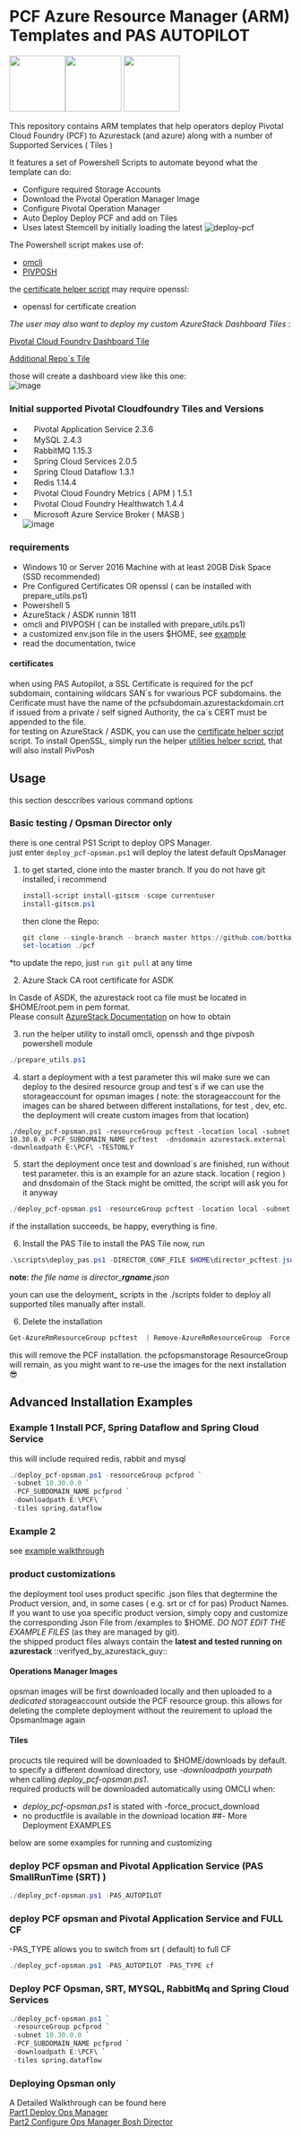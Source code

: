 # PCF Azure Resource Manager (ARM) Templates and PAS AUTOPILOT
<img src="https://docs.pivotal.io/images/PVLG-PivotalApplicationService-Symbol.png" height="100"><img src="https://upload.wikimedia.org/wikipedia/commons/thumb/f/f1/Heart_coraz%C3%B3n.svg/800px-Heart_coraz%C3%B3n.svg.png" height="100">
<img src="./images/azurestack.png" height="100">



This repository contains ARM templates that help operators deploy Pivotal Cloud Foundry (PCF) to Azurestack (and azure) along with a number of Supported Services ( Tiles )


It features a set of Powershell Scripts to automate beyond what the template can do:  

- Configure required Storage Accounts  
- Download the Pivotal Operation Manager Image  
- Configure Pivotal Operation Manager  
- Auto Deploy Deploy PCF and add on Tiles
- Uses latest Stemcell by initially loading the latest
![deploy-pcf](https://user-images.githubusercontent.com/8255007/51845629-2b0d7400-2318-11e9-96dd-d4e3c3ff64b3.gif)   

The Powershell script makes use of:

- [omcli](https://github.com/pivotal-cf/om)  
- [PIVPOSH](https://github.com/bottkars/PIVPosh)  

the [certificate helper script](/create_certs.ps1) may require openssl: 

- openssl for certificate creation

*The user may also want to deploy my custom AzureStack Dashboard Tiles* :   

[Pivotal Cloud Foundry Dashboard Tile](/docs/tile1.md)  

[Additional Repo´s Tile](/docs/tile2.md)

those will create a dashboard view like this one:  
![image](https://user-images.githubusercontent.com/8255007/51927715-7dbc5e00-23f4-11e9-8664-ec5df43eb19e.png)  

### Initial supported Pivotal Cloudfoundry Tiles and Versions
- <img src="https://dtb5pzswcit1e.cloudfront.net/assets/images/product_logos/icon_pivotalapplicationservice@2x.png" height="16"> Pivotal Application Service 2.3.6 
- <img src="https://dtb5pzswcit1e.cloudfront.net/assets/images/product_logos/icon_pivotal_mysql@2x.png" height="16"> MySQL 2.4.3
- <img src="https://dtb5pzswcit1e.cloudfront.net/assets/images/product_logos/icon_rabbitmq_cf@2x.png" height="16"> RabbitMQ 1.15.3
- <img src="https://dtb5pzswcit1e.cloudfront.net/assets/images/product_logos/icon_spring_cloud_services_cf@2x.png" height="16"> Spring Cloud Services 2.0.5
- <img src="https://dtb5pzswcit1e.cloudfront.net/assets/images/product_logos/icon_scdf@2x.png" height="16"> Spring Cloud Dataflow 1.3.1
- <img src="https://dtb5pzswcit1e.cloudfront.net/assets/images/product_logos/icon_redis_cf@2x.png" height="16"> Redis 1.14.4
- <img src="https://dtb5pzswcit1e.cloudfront.net/assets/images/product_logos/metrics-icon.png" height="16"> Pivotal Cloud Foundry Metrics ( APM ) 1.5.1
- <img src="https://dtb5pzswcit1e.cloudfront.net/assets/images/product_logos/icon_healthwatch@2x.png" height="16"> Pivotal Cloud Foundry Healthwatch 1.4.4
- <img src="https://dtb5pzswcit1e.cloudfront.net/assets/images/product_logos/icon_microsoft_azure_open_service_broker@2x.png" height="16"> Microsoft Azure Service Broker ( MASB )   
![image](https://user-images.githubusercontent.com/8255007/52365084-f9e32100-2a46-11e9-8281-81ce9456fa8c.png)   

### requirements

   - Windows 10 or Server 2016 Machine with at least 20GB Disk Space (SSD recommended) 
   - Pre Configured  Certificates OR openssl ( can be installed with prepare_utils.ps1)
   - Powershell 5
   - AzureStack / ASDK runnin 1811
   - omcli and PIVPOSH ( can be installed with prepare_utils.ps1)
   - a customized env.json file in the users $HOME, see [example](/env.example.json)
   - read the documentation, twice

#### certificates

when using PAS Autopilot, a SSL Certificate is required for the pcf subdomain, containing wildcars SAN´s for vwarious PCF subdomains. the Cerificate must have the name of the pcfsubdomain.azurestackdomain.crt  
if issued from a private / self signed Authority, the ca´s CERT must be appended to the file.  
for testing on AzureStack / ASDK, you can use the [certificate helper script](/create_certs.ps1) script.
To install OpenSSL, simply run the helper [utilities helper script](/prepare_utils.ps1), that will also install PivPosh

## Usage
this section desccribes various command options

### Basic testing / Opsman Director only

there is one central PS1 Script to deploy OPS Manager.  
just enter `deploy_pcf-opsman.ps1` will deploy the latest default OpsManager  

1. to get started, clone into the master branch. 
If you do not have git installed, i recommend

    ```Powershell
    install-script install-gitscm -scope currentuser
    install-gitscm.ps1
    ```
    then clone the Repo:

    ```Powershell
    git clone --single-branch --branch master https://github.com/bottkars/azure-pcf-opsman-powershell ./pcf
    set-location ./pcf
    ```

 *to update the repo, just `run git pull` at any time

2. Azure Stack CA root certificate for ASDK

In Casde of ASDK, the azurestack root ca file must be located in $HOME/root.pem in pem format.  
Please consult [AzureStack Documentation](https://docs.microsoft.com/en-us/azure/azure-stack/azure-stack-cli-admin#export-the-azure-stack-ca-root-certificate) on how to obtain

3. run the helper utility to install omcli, openssh and thge pivposh powershell module

```Powershell
./prepare_utils.ps1
```

4. start a deployment with a test parameter
    this wil make sure we can deploy to the desired resource group and test´s if we can use the storageaccount for opsman images ( note: the storageaccount for the images can be shared between different installations, for test , dev, etc. the deployment will create custom images from that location)

```
./deploy_pcf-opsman.ps1 -resourceGroup pcftest -location local -subnet 10.30.0.0 -PCF_SUBDOMAIN_NAME pcftest  -dnsdomain azurestack.external -downloadpath E:\PCF\ -TESTONLY
```

5. start the deployment
    once test and download´s are finished, run without test parameter. this is an example for an azure stack.  location ( region ) and dnsdomain of the Stack  might be omitted, the script will ask you for it anyway

```Powershell
./deploy_pcf-opsman.ps1 -resourceGroup pcftest -location local -subnet 10.30.0.0 -PCF_SUBDOMAIN_NAME pcftest  -dnsdomain azurestack.external -downloadpath E:\PCF\
```

if the installation  succeeds, be happy, everything is fine.  

6. Install the PAS Tile
to install the PAS Tile now, run

```Powershell
.\scripts\deploy_pas.ps1 -DIRECTOR_CONF_FILE $HOME\director_pcftest.json
```
**note**: *the file name is director_**rgname**.json* 

youn can use the deloyment_ scripts in the ./scripts folder to deploy all supported tiles manually after install. 

6. Delete the installation 

```Powershell
Get-AzureRmResourceGroup pcftest  | Remove-AzureRmResourceGroup -Force
```
this will remove the PCF installation. the pcfopsmanstorage ResourceGroup will remain, as you might want to re-use the images for the next installation  :sunglasses: 
## Advanced Installation Examples

### Example 1 Install PCF, Spring Dataflow and Spring Cloud Service
this will include required redis, rabbit and mysql

```Powershell
./deploy_pcf-opsman.ps1 -resourceGroup pcfprod `
 -subnet 10.30.0.0 `
 -PCF_SUBDOMAIN_NAME pcfprod `
 -downloadpath E:\PCF\ `
 -tiles spring,dataflow
``` 

### Example 2

see [example walkthrough](/docs/example2.md)

### product customizations  

the deployment tool uses product specific .json files that degtermine the Product version, and, in some cases ( e.g. srt or cf for pas) Product Names.  
If you want to use yoa specific product version, simply copy and customize the corresponding Json File from /examples to $HOME.   _DO NOT EDIT THE EXAMPLE FILES_ (as they are managed by git).  
 the shipped product files always contain the **latest and tested running on azurestack** ::verifyed_by_azurestack_guy::


#### Operations Manager Images

opsman images will be first downloaded locally and then uploaded to a *dedicated* storageaccount outside the PCF resource group. this allows for deleting the complete deployment without the reuirement to upload the OpsmanImage again

#### Tiles
procucts tile required will be downloaded to $HOME/downloads by default.    
to specify a different download directory, use  *-downloadpath yourpath*  when calling *deploy_pcf-opsman.ps1*.  
required products will be downloaded automatically using OMCLI when:
- *deploy_pcf-opsman.ps1* is stated with -force_procuct_download
- no productfile is available in the download location
##- More  Deployment EXAMPLES

below are some examples for running and customizing

### deploy PCF opsman and Pivotal Application Service (PAS SmallRunTime (SRT) )

```powershell
./deploy_pcf-opsman.ps1 -PAS_AUTOPILOT
```

### deploy PCF opsman and Pivotal Application Service and FULL CF

-PAS_TYPE allows you to switch from srt ( default) to full CF

```powershell
./deploy_pcf-opsman.ps1 -PAS_AUTOPILOT -PAS_TYPE cf
```

### Deploy PCF Opsman, SRT, MYSQL, RabbitMq and Spring Cloud Services

```Powershell
./deploy_pcf-opsman.ps1 `
 -resourceGroup pcfprod `
 -subnet 10.30.0.0 `
 -PCF_SUBDOMAIN_NAME pcfprod `
 -downloadpath E:\PCF\ `
 -tiles spring,dataflow
```

### Deploying Opsman only

A Detailed Walkthrough can be found here  
[Part1 Deploy Ops Manager](https://community.emc.com/blogs/azurestack_guy/2018/06/22/getting-started-with-pcf-on-azurestack-asdk-part-1-deploy-opsmanager)  
[Part2 Configure Ops Manager Bosh Director](https://community.emc.com/blogs/azurestack_guy/2018/08/01/getting-started-with-pcf-on-azurestack-asdk-part-2-configure-opsmanager)  



